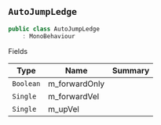 ## `AutoJumpLedge`

```csharp
public class AutoJumpLedge
    : MonoBehaviour

```

Fields

| Type | Name | Summary | 
| --- | --- | --- | 
| `Boolean` | m_forwardOnly |  | 
| `Single` | m_forwardVel |  | 
| `Single` | m_upVel |  | 


